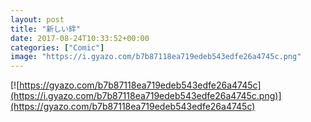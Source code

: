 ```yaml
---
layout: post
title: "新しい絆"
date: 2017-08-24T10:33:52+00:00
categories: ["Comic"]
image: "https://i.gyazo.com/b7b87118ea719edeb543edfe26a4745c.png"
---
```


[![https://gyazo.com/b7b87118ea719edeb543edfe26a4745c](https://i.gyazo.com/b7b87118ea719edeb543edfe26a4745c.png)](https://gyazo.com/b7b87118ea719edeb543edfe26a4745c)